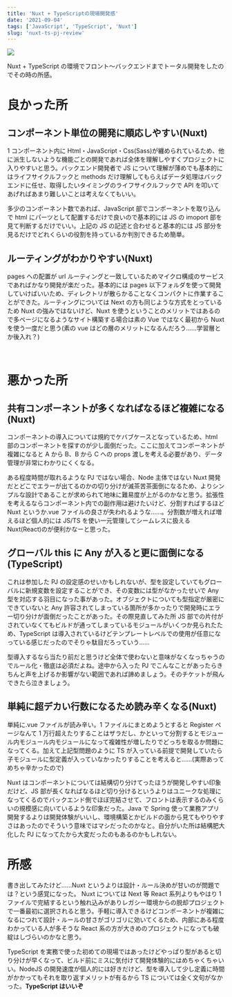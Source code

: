 ```yaml
---
title: 'Nuxt + TypeScriptの現場開発感'
date: '2021-09-04'
tags: ['JavaScript', 'TypeScript', 'Nuxt']
slug: 'nuxt-ts-pj-review'
---
```


![](../images/posts-image/2021-09-04.jpg)

Nuxt + TypeScript の環境でフロント～バックエンドまでトータル開発をしたのでその時の所感。

# 良かった所

## コンポーネント単位の開発に順応しやすい(Nuxt)

1 コンポーネント内に Html・JavaScript・Css(Sass)が纏められているため、他に派生しないような機能ごとの開発であれば全体を理解しやすくプロジェクトに入りやすいと思う。バックエンド開発者で JS について理解が薄めでも基本的にはライフサイクルフックと methods だけ理解してもらえばデータ処理はバックエンドに任せ、取得したいタイミングのライフサイクルフックで API を叩いてあげればあまり難しいことは考えなくてもいい。

多少のコンポーネント数であれば、JavaScript 部でコンポーネントを取り込んで html にパーツとして配置するだけで良いので基本的には JS の imoport 部を見て判断するだけでいい。上記の JS の記述と合わせると基本的には JS 部分を見るだけでどれくらいの役割を持っているか判別できるため簡単。
<br>

## ルーティングがわかりやすい(Nuxt)

pages への配置が url ルーティングと一致しているためマイクロ構成のサービスであればかなり開発が楽だった。基本的には pages 以下フォルダを使って開発していけばいいため、ディレクトリが散らかることなくコンパクトに作業することができた。ルーティングについては Next の方も同じような方式をとっているため Nuxt の強みではないけど、Nuxt を使うということのメリットではあるので多ページになるようなサイト構築する場合は素の Vue ではなく最初から Nuxt を使う一度だと思う(素の vue はどの層のメリットになるんだろう……学習層とか後入れ？)

<br>

# 悪かった所

## 共有コンポーネントが多くなればなるほど複雑になる(Nuxt)

コンポーネントの導入については規約でケバブケースとなっているため、html 部のコンポーネントを探すのが少し面倒だった。ここに加えてコンポーネントが複雑になると A から B、B から C への props 渡しを考える必要があり、データ管理が非常にわかりにくくなる。

ある程度時間が取れるような PJ ではない場合、Node 主体ではない Nuxt 開発だとどこでエラーが出てるのかの切り分けが滅茶苦茶面倒になるため、よりシンプルな設計であることが求められて地味に難易度が上がるのかなと思う。拡張性を考えるならコンポーネント内での副作用は避けたいけど、分割すればするほど Nuxt というか.vue ファイルの良さが失われるような……。分割数が増えれば増えるほど個人的には JS/TS を使い一元管理してシームレスに扱える Nuxt(React)のが便利かなーと思った。
<br>

## グローバル this に Any が入ると更に面倒になる(TypeScript)

これは参加した PJ の設定感のせいかもしれないが、型を設定していてもグローバルに新規変数を設定することができ、その変数には型がなかったせいで Any 型を対応する羽目になった事があった。オブジェクトについても型指定が厳密にできていないと Any 許容されてしまっている箇所が多かったりで開発時にエラー切り分けが面倒だったことがあった。その際見直してみた所 JS 部での片付がされていなくてもビルドが通ってしまっているモジュールがいくつか見られたため、TypeScript は導入されているけどテンプレートレベルでの使用が任意になっている感じだったのでそりゃ駄目だろっていう……

型導入するなら当たり前だと思うけど全体で使わないと意味がなくなっちゃうのでルール化・徹底は必須だよね。途中から入った PJ でこんなことがあったらきちんと声を上げるか影響がない範囲であれば諦めましょう。そのチケットが飛んできたら泣きましょう。
<br>

## 単純に超デカい行数になるため読み辛くなる(Nuxt)

単純に.vue ファイルが読み辛い。1 ファイルにまとめようとすると Register ページなんて 1 万行超えたりすることはザラだし、かといって分割するとモジュール内モジュール内モジュールになって複雑性が増したりでどっちを取るか問題になってくる。加えて上記型問題のように TS が入っている前提で開発していたら子モジュールに型定義が入っていなかったりすることを考えると……(実際あってめちゃ辛かったので)

Nuxt はコンポーネントについては結構切り分けてったほうが開発しやすい印象だけど、JS 部が長くなればなるほど切り分けるというよりはユニークな処理になってくるのでバックエンド側でほぼ完結させて、フロントは表示するのみくらいの規模感に向いているような印象だった。Java で Spring 使って業務アプリ開発するよりは開発体験がいいし、環境構築とかビルドの面から見てもやりやすさはあったのでそういう意味ではマシだったのかなと。自分がいた所は結構肥大化した PJ になってたから大変だったのもあるのかもしれない。
<br>

# 所感

書き出してみたけど……Nuxt というよりは設計・ルール決めが甘いのが問題では？という感覚になった。
Nuxt については Next 等 React 系列よりもやはり 1 ファイルで完結するという触れ込みがありレガシー環境からの脱却プロジェクトで一番最初に選択されると思う。手軽に導入できるけどコンポーネントが複雑になるにつれて設計・ルールの甘さがゴリゴリに効いてくるため、内部にある程度わかっている人が多そうな React 系の方が大きめのプロジェクトになっても破綻はしづらいのかなと思う。

TypeScript を実務で使った初めての現場ではあったけどやっぱり型があると切り分けが早くなって、ビルド前にミスに気付けて開発体験的にはめちゃくちゃいい。NodeJS の開発速度が個人的には好きだけど、型を導入して少し定義に時間がかかってもそれを取り返すメリットが有るから TS については全く文句がなかった。<b>TypeScript はいいぞ</b>
